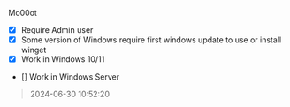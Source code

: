 Mo00ot
- [x] Require Admin user
- [x] Some version of Windows require first windows update to use or install winget
- [x] Work in Windows 10/11
- [] Work in Windows Server

> 2024-06-30 10:52:20